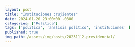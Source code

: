 ```yaml
---
layout: post
title: "Instituciones crujientes"
date: 2024-01-20 23:00:00 -0300
categories: ['Politica'] 
tags: ['politica', 'analisis politico', 'instituciones' ]
published: true
img_path: /assets/img/posts/20231112-presidencial/
---
```


